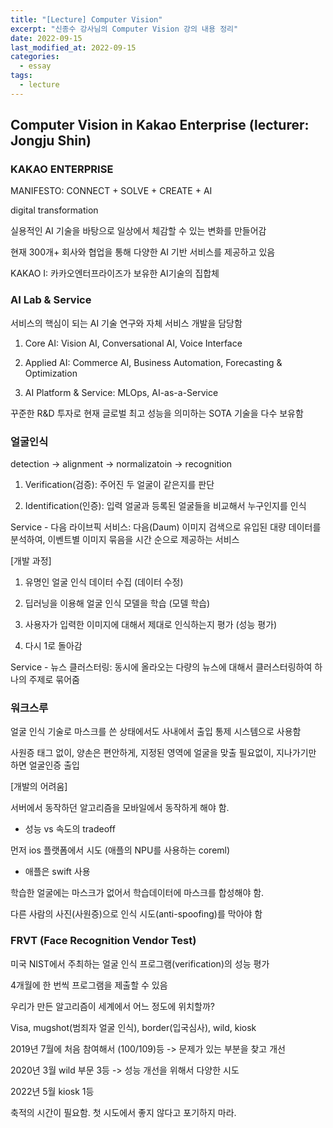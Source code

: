 ```yaml
---
title: "[Lecture] Computer Vision"
excerpt: "신종수 강사님의 Computer Vision 강의 내용 정리"
date: 2022-09-15
last_modified_at: 2022-09-15
categories:
  - essay
tags:
  - lecture
---
```


## Computer Vision in Kakao Enterprise (lecturer: Jongju Shin)

### KAKAO ENTERPRISE

MANIFESTO: CONNECT + SOLVE + CREATE + AI

digital transformation

실용적인 AI 기술을 바탕으로 일상에서 체감할 수 있는 변화를 만들어감

현재 300개+ 회사와 협업을 통해 다양한 AI 기반 서비스를 제공하고 있음

KAKAO I: 카카오엔터프라이즈가 보유한 AI기술의 집합체

### AI Lab & Service

서비스의 핵심이 되는 AI 기술 연구와 자체 서비스 개발을 담당함

1. Core AI: Vision AI, Conversational AI, Voice Interface

2. Applied AI: Commerce AI, Business Automation, Forecasting & Optimization

3. AI Platform & Service: MLOps, AI-as-a-Service

꾸준한 R&D 투자로 현재 글로벌 최고 성능을 의미하는 SOTA 기술을 다수 보유함

### 얼굴인식

detection -> alignment -> normalizatoin -> recognition

1. Verification(검증): 주어진 두 얼굴이 같은지를 판단

2. Identification(인증): 입력 얼굴과 등록된 얼굴들을 비교해서 누구인지를 인식

Service - 다음 라이브픽 서비스: 다음(Daum) 이미지 검색으로 유입된 대량 데이터를 분석하여, 이벤트별 이미지 묶음을 시간 순으로 제공하는 서비스

[개발 과정]

1. 유명인 얼굴 인식 데이터 수집 (데이터 수정)

2. 딥러닝을 이용해 얼굴 인식 모델을 학습 (모델 학습)

3. 사용자가 입력한 이미지에 대해서 제대로 인식하는지 평가 (성능 평가)

4. 다시 1로 돌아감

Service - 뉴스 클러스터링: 동시에 올라오는 다량의 뉴스에 대해서 클러스터링하여 하나의 주제로 묶어줌

### 워크스루

얼굴 인식 기술로 마스크를 쓴 상태에서도 사내에서 출입 통제 시스템으로 사용함

사원증 태그 없이, 양손은 편안하게, 지정된 영역에 얼굴을 맞출 필요없이, 지나가기만 하면 얼굴인증 출입

[개발의 어려움]

서버에서 동작하던 알고리즘을 모바일에서 동작하게 해야 함.

 - 성능 vs 속도의 tradeoff

먼저 ios 플랫폼에서 시도 (애플의 NPU를 사용하는 coreml)

 - 애플은 swift 사용

학습한 얼굴에는 마스크가 없어서 학습데이터에 마스크를 합성해야 함.

다른 사람의 사진(사원증)으로 인식 시도(anti-spoofing)를 막아야 함

### FRVT (Face Recognition Vendor Test)

미국 NIST에서 주최하는 얼굴 인식 프로그램(verification)의 성능 평가

4개월에 한 번씩 프로그램을 제출할 수 있음

우리가 만든 알고리즘이 세계에서 어느 정도에 위치할까?

Visa, mugshot(범죄자 얼굴 인식), border(입국심사), wild, kiosk

2019년 7월에 처음 참여해서 (100/109)등 -> 문제가 있는 부분을 찾고 개선

2020년 3월 wild 부문 3등 -> 성능 개선을 위해서 다양한 시도

2022년 5월 kiosk 1등

축적의 시간이 필요함. 첫 시도에서 좋지 않다고 포기하지 마라.